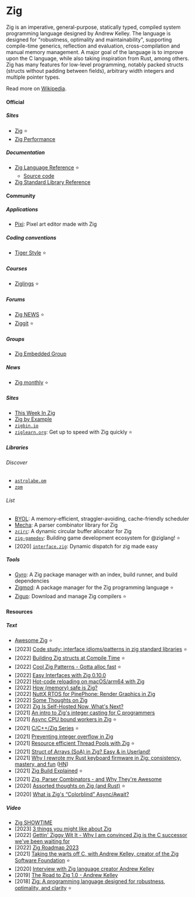 # Zig

Zig is an imperative, general-purpose, statically typed, compiled system programming language designed by Andrew Kelley. The language is designed for "robustness, optimality and maintainability", supporting compile-time generics, reflection and evaluation, cross-compilation and manual memory management. A major goal of the language is to improve upon the C language, while also taking inspiration from Rust, among others. Zig has many features for low-level programming, notably packed structs (structs without padding between fields), arbitrary width integers and multiple pointer types.

Read more on [Wikipedia](https://en.wikipedia.org/wiki/Zig_(programming_language)).

#### Official

##### Sites
- [Zig](https://ziglang.org) ⭐
- [Zig Performance](https://ziglang.org/perf)

##### Documentation
- [Zig Language Reference](https://ziglang.org/documentation/master) ⭐
    - [Source code](https://github.com/ziglang/zig/blob/master/doc/langref.html.in)
- [Zig Standard Library Reference](https://ziglang.org/documentation/master/std)

#### Community

##### Applications
- [Pixi](https://github.com/foxnne/pixi): Pixel art editor made with Zig

##### Coding conventions
- [Tiger Style](https://github.com/tigerbeetledb/tigerbeetle/blob/main/docs/TIGER_STYLE.md) ⭐

##### Courses
- [Ziglings](https://github.com/ratfactor/ziglings) ⭐

##### Forums
- [Zig NEWS](https://zig.news) ⭐
- [Ziggit](https://ziggit.dev) ⭐

##### Groups
- [Zig Embedded Group](https://microzig.tech)

##### News
- [Zig monthly](https://zigmonthly.org) ⭐

##### Sites
- [This Week In Zig](https://thisweekinzig.mataroa.blog)
- [Zig by Example](https://zigbyexample.github.io)
- [`zigbin.io`](https://zigbin.io)
- [`ziglearn.org`](https://ziglearn.org): Get up to speed with Zig quickly ⭐

##### Libraries

###### Discover
- [`astrolabe.pm`](https://astrolabe.pm)
- [`zpm`](https://zpm.random-projects.net)

###### List
- [BYOL](https://github.com/hmusgrave/byol): A memory-efficient, straggler-avoiding, cache-friendly scheduler
- [Mecha](https://github.com/Hejsil/mecha): A parser combinator library for Zig
- [`zcirc`](https://github.com/hmusgrave/zcirc): A dynamic circular buffer allocator for Zig
- [`zig-gamedev`](https://github.com/michal-z/zig-gamedev): Building game development ecosystem for @ziglang! ⭐
- [2020] [`interface.zig`](https://github.com/alexnask/interface.zig): Dynamic dispatch for zig made easy

##### Tools
- [Gyro](https://github.com/mattnite/gyro): A Zig package manager with an index, build runner, and build dependencies
- [Zigmod](https://github.com/nektro/zigmod): A package manager for the Zig programming language ⭐
- [Zigup](https://github.com/marler8997/zigup): Download and manage Zig compilers ⭐

#### Resources

##### Text
- [Awesome Zig](https://github.com/C-BJ/awesome-zig) ⭐
- [2023] [Code study: interface idioms/patterns in zig standard libraries](https://zig.news/yglcode/code-study-interface-idiomspatterns-in-zig-standard-libraries-4lkj) ⭐
- [2022] [Building Zig structs at Compile Time](https://mht.wtf/post/comptime-struct) ⭐
- [2022] [Cool Zig Patterns - Gotta alloc fast](https://zig.news/xq/cool-zig-patterns-gotta-alloc-fast-23h) ⭐
- [2022] [Easy Interfaces with Zig 0.10.0](https://zig.news/kristoff/easy-interfaces-with-zig-0100-2hc5)
- [2022] [Hot-code reloading on macOS/arm64 with Zig](https://www.jakubkonka.com/2022/03/16/hcs-zig.html)
- [2022] [How (memory) safe is Zig?](https://www.scattered-thoughts.net/writing/how-safe-is-zig)
- [2022] [NuttX RTOS for PinePhone: Render Graphics in Zig](https://lupyuen.github.io/articles/de2)
- [2022] [Some Thoughts on Zig](https://v5.chriskrycho.com/journal/some-thoughts-on-zig)
- [2022] [Zig Is Self-Hosted Now, What's Next?](https://kristoff.it/blog/zig-self-hosted-now-what)
- [2021] [An intro to Zig's integer casting for C programmers](https://www.lagerdata.com/articles/an-intro-to-zigs-integer-casting-for-c-programmers)
- [2021] [Async CPU bound workers in Zig](https://dev.to/stein/async-cpu-bound-workers-in-zig-24b0) ⭐
- [2021] [C/C++/Zig Series](https://zig.news/kristoff/series/3) ⭐
- [2021] [Preventing integer overflow in Zig](https://www.lagerdata.com/articles/preventing-integer-overflow-in-zig)
- [2021] [Resource efficient Thread Pools with Zig](https://zig.news/kprotty/resource-efficient-thread-pools-with-zig-3291) ⭐
- [2021] [Struct of Arrays (SoA) in Zig? Easy & in Userland!](https://zig.news/kristoff/struct-of-arrays-soa-in-zig-easy-in-userland-40m0)
- [2021] [Why I rewrote my Rust keyboard firmware in Zig: consistency, mastery, and fun](https://kevinlynagh.com/rust-zig) ([HN](https://news.ycombinator.com/item?id=26374268))
- [2021] [Zig Build Explained](https://zig.news/xq/series/2) ⭐
- [2021] [Zig, Parser Combinators - and Why They're Awesome](https://devlog.hexops.com/2021/zig-parser-combinators-and-why-theyre-awesome/)
- [2020] [Assorted thoughts on Zig (and Rust)](https://www.scattered-thoughts.net/writing/assorted-thoughts-on-zig-and-rust) ⭐
- [2020] [What is Zig's “Colorblind” Async/Await?](https://kristoff.it/blog/zig-colorblind-async-await)

##### Video
- [Zig SHOWTIME](https://www.youtube.com/channel/UC2EQzAewrC10KCDFSS4j-zA)
- [2023] [3 things you might like about Zig](https://www.youtube.com/watch?v=3DxjZmLBizI)
- [2022] [Gettin' Ziggy Wit It - Why I am convinced Zig is the C successor we've been waiting for](https://www.youtube.com/watch?v=kCmOfRcmkN0)
- [2022] [Zig Roadmap 2023](https://www.youtube.com/watch?v=AqDdWEiSwMM)
- [2021] [Taking the warts off C, with Andrew Kelley, creator of the Zig Software Foundation](https://www.youtube.com/watch?v=gn3YsZ6HUHw) ⭐
- [2020] [Interview with Zig language creator Andrew Kelley](https://www.youtube.com/watch?v=ZvskDoP09Ao)
- [2019] [The Road to Zig 1.0 - Andrew Kelley](https://www.youtube.com/watch?v=Gv2I7qTux7g)
- [2018] [Zig: A programming language designed for robustness, optimality, and clarity](https://www.youtube.com/watch?v=Z4oYSByyRak) ⭐
